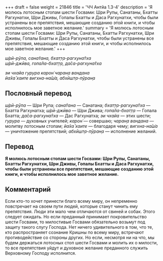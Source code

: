+++
draft = false
weight = 21846
title = 'ЧЧ Антйа 1.3-4'
description = 'Я молюсь лотосным стопам шести Госвами: Шри Рупы, Санатаны, Бхатты Рагхунатхи, Шри Дживы, Гопалы Бхатты и Даса Рагхунатхи, чтобы были устранены все препятствия, мешающие созданию этой книги, и чтобы исполнилось мое заветное желание.'
summary = 'Я молюсь лотосным стопам шести Госвами: Шри Рупы, Санатаны, Бхатты Рагхунатхи, Шри Дживы, Гопалы Бхатты и Даса Рагхунатхи, чтобы были устранены все препятствия, мешающие созданию этой книги, и чтобы исполнилось мое заветное желание.'
+++

_ш́рӣ-рӯпа, сана̄тана, бхат̣т̣а-рагхуна̄тха  
ш́рӣ-джӣва, гопа̄ла-бхат̣т̣а, да̄са-рагхуна̄тха_

_эи чхайа гурура карон̇ чаран̣а вандана  
йа̄ха̄ хаите вигхна-на̄ш́а, абхӣшт̣а-пӯран̣а_

## Пословный перевод

_ш́рӣ_\-_рӯпа_ — Шри Рупа; _сана̄тана_ — Санатана; _бхат̣т̣а_\-_рагхуна̄тха_ — Бхатта Рагхунатха; _ш́рӣ_\-_джӣва_ — Шри Джива; _гопа̄ла_\-_бхат̣т̣а_ — Гопала Бхатта; _да̄са_\-_рагхуна̄тха_ — Дас Рагхунатха; _эи_ _чхайа_ — этих шести; _гурура_ — духовных учителей; _карон̇_ — совершаю; _чаран̣а_ _вандана_ — молитву лотосным стопам; _йа̄ха̄_ _хаите_ — благодаря чему; _вигхна_\-_на̄ш́а_ — уничтожение препятствий; _абхӣшт̣а_\-_пӯран̣а_ — исполнение желаний.

## Перевод

**Я молюсь лотосным стопам шести Госвами: Шри Рупы, Санатаны, Бхатты Рагхунатхи, Шри Дживы, Гопалы Бхатты и Даса Рагхунатхи, чтобы были устранены все препятствия, мешающие созданию этой книги, и чтобы исполнилось мое заветное желание.**

## Комментарий

Если кто-то хочет принести благо всему миру, он непременно повстречает на своем пути людей, которые станут чинить ему препятствия. Люди эти мало чем отличаются от свиней и собак. Этого следует ожидать. Но если преданный принимает покровительство шести Госвами, то милостивые Госвами обязательно возьмут под защиту такого слугу Господа. Нет ничего удивительного в том, что те, кто распространяет сознание Кришны по всему миру, встречают противодействие со стороны других. Но если, несмотря ни на что, мы будем держаться лотосных стоп шести Госвами и молить их о милости, то все препятствия уйдут и духовное желание преданного служить Верховному Господу исполнится.
